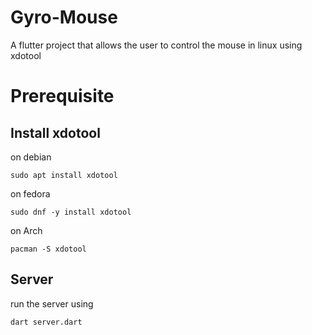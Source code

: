 # Gyro-Mouse
A flutter project that allows the user to control the mouse in linux using xdotool 
# Prerequisite
## Install xdotool 
on debian
````
sudo apt install xdotool
````
on fedora
````
sudo dnf -y install xdotool
````
on Arch
````
pacman -S xdotool
````
## Server
run the server using 
````
dart server.dart
````
